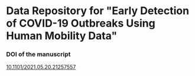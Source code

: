 # Data Repository for "Early Detection of COVID-19 Outbreaks Using Human Mobility Data"

### DOI of the manuscript
[10.1101/2021.05.20.21257557](https://doi.org/10.1101/2021.05.20.21257557)
